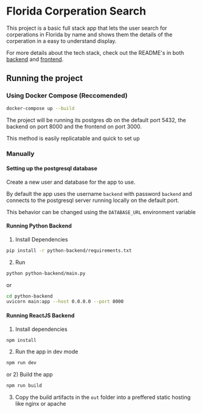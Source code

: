 # Florida Corperation Search

This project is a basic full stack app that lets the user search for corperations in Florida by name and shows them the details of the corperation in a easy to understand display.

For more details about the tech stack, check out the README's in both [backend](/python-backend/README.md) and [frontend](/react-frontend/README.md).

## Running the project

### Using Docker Compose (Reccomended)

```bash
docker-compose up --build
```

The project will be running its postgres db on the default port 5432, the backend on port 8000 and the frontend on port 3000.

This method is easily replicatable and quick to set up

### Manually

#### Setting up the postgresql database

Create a new user and database for the app to use.

By default the app uses the username `backend` with password `backend` and connects to the postgresql server running locally on the default port.

This behavior can be changed using the `DATABASE_URL` environment variable

#### Running Python Backend

1. Install Dependencies

```bash
pip install -r python-backend/requirements.txt
```

2. Run

```bash
python python-backend/main.py
```

or

```bash
cd python-backend
uvicorn main:app --host 0.0.0.0 --port 8000
```

#### Running ReactJS Backend

1. Install dependencies

```bash
npm install
```

2. Run the app in dev mode

```bash
npm run dev
```

or 2) Build the app

```bash
npm run build
```

3. Copy the build artifacts in the `out` folder into a preffered static hosting like nginx or apache
